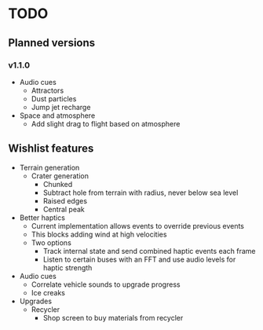 # TODO
## Planned versions
### v1.1.0
- Audio cues
  - Attractors
  - Dust particles
  - Jump jet recharge
- Space and atmosphere
  - Add slight drag to flight based on atmosphere

## Wishlist features
- Terrain generation
  - Crater generation
    - Chunked
    - Subtract hole from terrain with radius, never below sea level
    - Raised edges
    - Central peak
- Better haptics
  - Current implementation allows events to override previous events
  - This blocks adding wind at high velocities
  - Two options
    - Track internal state and send combined haptic events each frame
    - Listen to certain buses with an FFT and use audio levels for haptic strength
- Audio cues
  - Correlate vehicle sounds to upgrade progress
  - Ice creaks
- Upgrades
  - Recycler
    - Shop screen to buy materials from recycler
